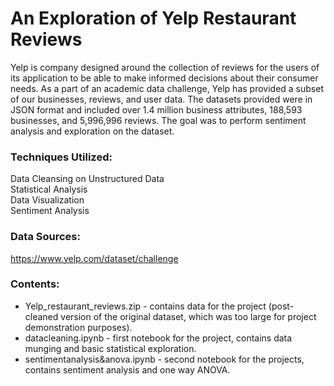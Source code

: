 # An Exploration of Yelp Restaurant Reviews
Yelp is company designed around the collection of reviews for the users of its application to be able to make informed decisions about their consumer needs. As a part of an academic data challenge, Yelp has provided a subset of our businesses, reviews, and user data. The datasets provided were in JSON format and included over 1.4 million business attributes, 188,593 businesses, and 5,996,996 reviews. The goal was to perform sentiment analysis and exploration on the dataset.

### Techniques Utilized:
Data Cleansing on Unstructured Data<br>
Statistical Analysis<br>
Data Visualization<br>
Sentiment Analysis<br>

### Data Sources:
https://www.yelp.com/dataset/challenge

### Contents:
- Yelp_restaurant_reviews.zip - contains data for the project (post-cleaned version of the original dataset, which was too large for project demonstration purposes).<br>
- datacleaning.ipynb - first notebook for the project, contains data munging and basic statistical exploration.<br>
- sentimentanalysis&anova.ipynb - second notebook for the projects, contains sentiment analysis and one way ANOVA.
